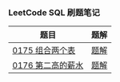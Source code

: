 ### LeetCode SQL 刷题笔记

| 题目                                                         | 题解                             |
| ------------------------------------------------------------ | -------------------------------- |
| [0175 组合两个表](https://leetcode-cn.com/problems/combine-two-tables/) | [题解](./0175%20组合两个表.md)   |
| [0176 第二高的薪水](https://leetcode-cn.com/problems/second-highest-salary/) | [题解](./0176%20第二高的薪水.md) |

